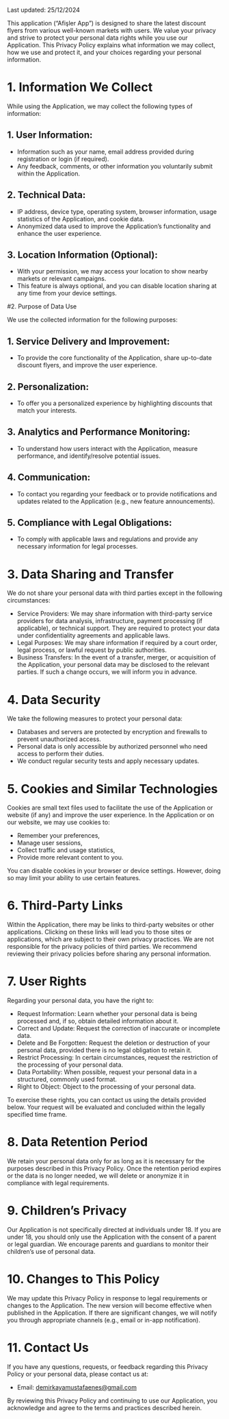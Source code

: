 Last updated: 25/12/2024

This application (“Afişler App”) is designed to share the latest discount flyers from various well-known markets with users. We value your privacy and strive to protect your personal data rights while you use our Application. This Privacy Policy explains what information we may collect, how we use and protect it, and your choices regarding your personal information.

# 1. Information We Collect

While using the Application, we may collect the following types of information:
## 1.	User Information:
-	Information such as your name, email address provided during registration or login (if required).
-	Any feedback, comments, or other information you voluntarily submit within the Application.
## 2.	Technical Data:
- IP address, device type, operating system, browser information, usage statistics of the Application, and cookie data.
- Anonymized data used to improve the Application’s functionality and enhance the user experience.
## 3.	Location Information (Optional):
- With your permission, we may access your location to show nearby markets or relevant campaigns.
- This feature is always optional, and you can disable location sharing at any time from your device settings.

#2. Purpose of Data Use

We use the collected information for the following purposes:
## 1.	Service Delivery and Improvement:
- To provide the core functionality of the Application, share up-to-date discount flyers, and improve the user experience.
## 2.	Personalization:
- To offer you a personalized experience by highlighting discounts that match your interests.
## 3.	Analytics and Performance Monitoring:
- To understand how users interact with the Application, measure performance, and identify/resolve potential issues.
## 4.	Communication:
- To contact you regarding your feedback or to provide notifications and updates related to the Application (e.g., new feature announcements).
## 5.	Compliance with Legal Obligations:
- To comply with applicable laws and regulations and provide any necessary information for legal processes.

# 3. Data Sharing and Transfer

We do not share your personal data with third parties except in the following circumstances:
- Service Providers:
 We may share information with third-party service providers for data analysis, infrastructure, payment processing (if applicable), or technical support. They are required to protect your data under confidentiality agreements and applicable laws.
- Legal Purposes:
 We may share information if required by a court order, legal process, or lawful request by public authorities.
- Business Transfers:
 In the event of a transfer, merger, or acquisition of the Application, your personal data may be disclosed to the relevant parties. If such a change occurs, we will inform you in advance.

# 4. Data Security

We take the following measures to protect your personal data:
- Databases and servers are protected by encryption and firewalls to prevent unauthorized access.
- Personal data is only accessible by authorized personnel who need access to perform their duties.
- We conduct regular security tests and apply necessary updates.

# 5. Cookies and Similar Technologies

Cookies are small text files used to facilitate the use of the Application or website (if any) and improve the user experience. In the Application or on our website, we may use cookies to:
- Remember your preferences,
- Manage user sessions,
- Collect traffic and usage statistics,
- Provide more relevant content to you.

You can disable cookies in your browser or device settings. However, doing so may limit your ability to use certain features.

# 6. Third-Party Links

Within the Application, there may be links to third-party websites or other applications. Clicking on these links will lead you to those sites or applications, which are subject to their own privacy practices. We are not responsible for the privacy policies of third parties. We recommend reviewing their privacy policies before sharing any personal information.

# 7. User Rights

Regarding your personal data, you have the right to:
- Request Information: Learn whether your personal data is being processed and, if so, obtain detailed information about it.
- Correct and Update: Request the correction of inaccurate or incomplete data.
- Delete and Be Forgotten: Request the deletion or destruction of your personal data, provided there is no legal obligation to retain it.
- Restrict Processing: In certain circumstances, request the restriction of the processing of your personal data.
- Data Portability: When possible, request your personal data in a structured, commonly used format.
- Right to Object: Object to the processing of your personal data.

To exercise these rights, you can contact us using the details provided below. Your request will be evaluated and concluded within the legally specified time frame.

# 8. Data Retention Period

We retain your personal data only for as long as it is necessary for the purposes described in this Privacy Policy. Once the retention period expires or the data is no longer needed, we will delete or anonymize it in compliance with legal requirements.

# 9. Children’s Privacy

Our Application is not specifically directed at individuals under 18. If you are under 18, you should only use the Application with the consent of a parent or legal guardian. We encourage parents and guardians to monitor their children’s use of personal data.

# 10. Changes to This Policy

We may update this Privacy Policy in response to legal requirements or changes to the Application. The new version will become effective when published in the Application. If there are significant changes, we will notify you through appropriate channels (e.g., email or in-app notification).

# 11. Contact Us

If you have any questions, requests, or feedback regarding this Privacy Policy or your personal data, please contact us at:
- Email: demirkayamustafaenes@gmail.com

By reviewing this Privacy Policy and continuing to use our Application, you acknowledge and agree to the terms and practices described herein.
